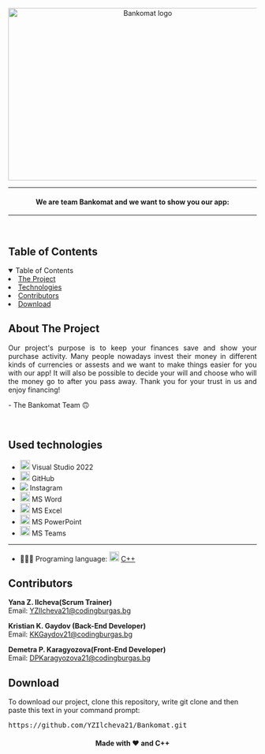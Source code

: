 <p align="center">
     <img align="center" src="https://scontent.xx.fbcdn.net/v/t1.15752-9/406121611_1415932972465165_1466506078028303211_n.png?stp=dst-png_p403x403&_nc_cat=104&ccb=1-7&_nc_sid=510075&_nc_ohc=CYxqHXxhpTIAX8Wsqc0&_nc_ad=z-m&_nc_cid=0&_nc_ht=scontent.xx&oh=03_AdQIKmBaMc06G874XCKSDL76FjsqIXUUfOA5KBgjQEoI7Q&oe=65ABB90A" alt="Bankomat logo" width="550", height="350">
</p>
    
    
<hr>
    <h4 align="center">We are team Bankomat and we want to show you our app:</h4>

<hr>
    

<br>
    
<!-- TABLE OF CONTENTS -->
<h2 id="table-of-contents">Table of Contents</h2>
    
<details open="open">
    <summary>Table of Contents</summary>
    <li><a href="#about-the-project">  The Project</a></li>
    <li><a href="#used-technologies">  Technologies</a></li>
    <li><a href="#contributors">   Contributors</a></li>
    <li><a href="#download">    Download</a></li>
</details>
    

    
<!-- ABOUT THE PROJECT -->
<h2 id="about-the-project">About The Project</h2>
    
<p align="justify">
    Our project's purpose is to keep your finances save and show your purchase activity. Many people nowadays invest their money in different kinds of currencies or assests and we want to make things easier for you with our app! It will also be possible to decide your will and choose who will the money go to after you pass away. Thank you for your trust in us and enjoy financing!
</p>
<p> - The Bankomat Team 🙃</p>
    

<br>              
    
</details>
    
</td></tr></table>
<p></p>
    

    
##  Used technologies
- <img src="https://upload.wikimedia.org/wikipedia/commons/thumb/2/2c/Visual_Studio_Icon_2022.svg/1200px-Visual_Studio_Icon_2022.svg.png" width="20" alt="Visual Studio 2022 Logo"> Visual Studio 2022
- <img src="https://github.githubassets.com/images/modules/logos_page/GitHub-Mark.png" width="20" alt="GitHub Logo"> GitHub
- <img src="https://www.freepnglogos.com/uploads/download-instagram-png-logo-20.png"> Instagram
- <img src="https://upload.wikimedia.org/wikipedia/commons/thumb/f/fd/Microsoft_Office_Word_%282019%E2%80%93present%29.svg/2203px-Microsoft_Office_Word_%282019%E2%80%93present%29.svg.png" width="20" alt="MS Word Logo"> MS Word
- <img src="https://upload.wikimedia.org/wikipedia/commons/thumb/3/34/Microsoft_Office_Excel_%282019%E2%80%93present%29.svg/2203px-Microsoft_Office_Excel_%282019%E2%80%93present%29.svg.png" width="20" alt="MS Excel Logo"> MS Excel
- <img src="https://upload.wikimedia.org/wikipedia/commons/3/3b/Microsoft_PowerPoint_Logo.png" width="20" alt="MS PowerPoint Logo"> MS PowerPoint
- <img src="https://upload.wikimedia.org/wikipedia/commons/thumb/c/c9/Microsoft_Office_Teams_%282018%E2%80%93present%29.svg/2203px-Microsoft_Office_Teams_%282018%E2%80%93present%29.svg.png" width="20" alt="MS Teams Logo"> MS Teams
-----------------------------------------------------------------------------------------------------------------------------------
- 👩🏻‍💻 Programing language: <img src="https://brandslogos.com/wp-content/uploads/thumbs/c-logo-vector.svg" width="20" alt="C++ Logo"> <a href="https://cplusplus.com/">C++</a>
    
    
    
<!-- CONTRIBUTORS -->
<h2 id="contributors">Contributors</h2>
    
<p>
    
    
<b>Yana Z. Ilcheva(Scrum Trainer)</b> <br>
    Email: <a>YZIlcheva21@codingburgas.bg</a> <br>
    
<b>Kristian K. Gaydov (Back-End Developer)</b> <br>
    Email: <a>KKGaydov21@codingburgas.bg</a> <br>
    
<b>Demetra P. Karagyozova(Front-End Developer)</b> <br>
    Email: <a>DPKaragyozova21@codingburgas.bg</a> <br>
    
    
</p>
    
<h2 id="download">Download</h2>
    
<p>To download our project, clone this repository, write git clone and then paste this text in your command prompt:</p>
    
<pre>https://github.com/YZIlcheva21/Bankomat.git</pre>
    
<h4 align="center"> Made with ❤️ and C++ </h4>
